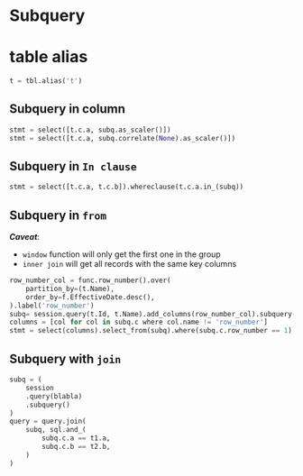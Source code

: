 # Subquery

# table alias
```py
t = tbl.alias('t')
```

## Subquery in column
```py
stmt = select([t.c.a, subq.as_scaler()])
stmt = select([t.c.a, subq.correlate(None).as_scaler()])
```

## Subquery in `In clause`
```py
stmt = select([t.c.a, t.c.b]).whereclause(t.c.a.in_(subq))
```

## Subquery in `from`
***Caveat***:
- `window` function will only get the first one in the group
- `inner join` will get all records with the same key columns
```py
row_number_col = func.row_number().over(
    partition_by=(t.Name),
    order_by=f.EffectiveDate.desc(),
).label('row_number')
subq= session.query(t.Id, t.Name).add_columns(row_number_col).subquery()
columns = [col for col in subq.c where col.name != 'row_number']
stmt = select(columns).select_from(subq).where(subq.c.row_number == 1)
```

## Subquery with `join`
```py
subq = (
    session
    .query(blabla)
    .subquery()
)
query = query.join(
    subq, sql.and_(
        subq.c.a == t1.a,
        subq.c.b == t2.b,
    )
)
```
